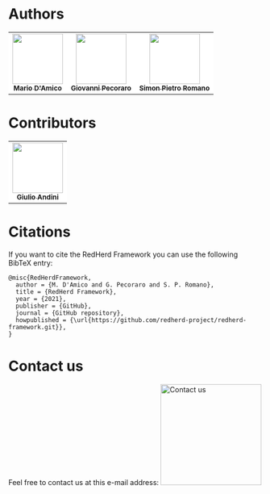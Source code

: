 # Authors

<table align="center">

<tr>
<td align="center" style="border: 0px !important; background-color: white;">
<a href="https://github.com/b4gh33r4">
<img src="https://avatars.githubusercontent.com/u/87416466?v=4?s=100" width="100px;" alt=""/><br />
<sub><b>Mario D'Amico</b></sub>
</a>
</td>
	
<td align="center" style="border: 0px !important; background-color: white;">
<a href="https://github.com/Peco602">
<img src="https://avatars.githubusercontent.com/u/13527424?v=4?s=100" width="100px;" alt=""/><br />
<sub><b>Giovanni Pecoraro</b></sub>
</a>
</td>	

<td align="center" style="border: 0px !important; background-color: white;">
<a href="https://github.com/spromano">
<img src="https://avatars1.githubusercontent.com/u/4959718?v=4?s=100" width="100px;" alt=""/><br />
<sub><b>Simon Pietro Romano</b></sub>
</a>
</td>
</tr>
</table>


# Contributors

<table align="center">
<tr>
<td align="center" style="border: 0px !important; background-color: white;">
<a href="https://github.com/TreCani-96">
<img src="https://avatars.githubusercontent.com/u/58191008?v=4?s=100" width="100px;" alt=""/><br />
<sub><b>Giulio Andini</b></sub>
</a>
</td>
</tr>
</table>


# Citations

If you want to cite the RedHerd Framework you can use the following BibTeX entry:

```
@misc{RedHerdFramework,
  author = {M. D'Amico and G. Pecoraro and S. P. Romano},
  title = {RedHerd Framework},
  year = {2021},
  publisher = {GitHub},
  journal = {GitHub repository},
  howpublished = {\url{https://github.com/redherd-project/redherd-framework.git}},
}
```

# Contact us

Feel free to contact us at this e-mail address:
<img src="contactus.png" width="200px" alt="Contact us">
